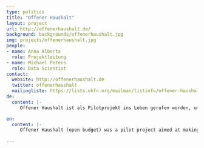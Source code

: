 ```yaml
---
type: politics
title: "Offener Haushalt"
layout: project
url: http://offenerhaushalt.de/
background: backgrounds/offenerhaushalt.jpg
img: projects/offenerhaushalt.jpg
people:
- name: Anna Alberts
  role: Projektleitung
- name: Michael Peters
  role: Data Scientist
contact:
  website: http://offenerhaushalt.de
  twitter: offenerhaushalt
  mailingliste: https://lists.okfn.org/mailman/listinfo/offener-haushalt
de:
  content: |-
     Offener Haushalt ist als Pilotprojekt ins Leben gerufen worden, um die Einnahmen- und Ausgabenplanung des Bundes durch Visualisierung der Daten leichter verständlich zu machen. Es war das erste Projekt dieser Art und wir freuen uns, dass das Bundesministerium für Finanzen nun von seiner Seite aus eine eigene Visualisierung des Bundeshaushalts an den Start gebracht hat. Die Ausweitung des Projekts auf weitere Haushalte ist geplant.

en:
  content: |-
     Offener Haushalt (open budget) was a pilot project aimed at making German budget data transparently and openly accessible. It was the first visualisation of its kind that later got support from the German ministry of finance. 
     
---
```


